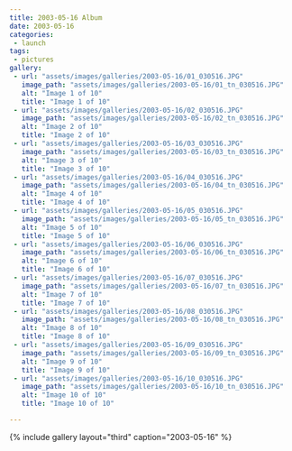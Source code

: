 ```yaml
---
title: 2003-05-16 Album
date: 2003-05-16
categories:
 - launch
tags:
 - pictures
gallery:
 - url: "assets/images/galleries/2003-05-16/01_030516.JPG"
   image_path: "assets/images/galleries/2003-05-16/01_tn_030516.JPG"
   alt: "Image 1 of 10"
   title: "Image 1 of 10"
 - url: "assets/images/galleries/2003-05-16/02_030516.JPG"
   image_path: "assets/images/galleries/2003-05-16/02_tn_030516.JPG"
   alt: "Image 2 of 10"
   title: "Image 2 of 10"
 - url: "assets/images/galleries/2003-05-16/03_030516.JPG"
   image_path: "assets/images/galleries/2003-05-16/03_tn_030516.JPG"
   alt: "Image 3 of 10"
   title: "Image 3 of 10"
 - url: "assets/images/galleries/2003-05-16/04_030516.JPG"
   image_path: "assets/images/galleries/2003-05-16/04_tn_030516.JPG"
   alt: "Image 4 of 10"
   title: "Image 4 of 10"
 - url: "assets/images/galleries/2003-05-16/05_030516.JPG"
   image_path: "assets/images/galleries/2003-05-16/05_tn_030516.JPG"
   alt: "Image 5 of 10"
   title: "Image 5 of 10"
 - url: "assets/images/galleries/2003-05-16/06_030516.JPG"
   image_path: "assets/images/galleries/2003-05-16/06_tn_030516.JPG"
   alt: "Image 6 of 10"
   title: "Image 6 of 10"
 - url: "assets/images/galleries/2003-05-16/07_030516.JPG"
   image_path: "assets/images/galleries/2003-05-16/07_tn_030516.JPG"
   alt: "Image 7 of 10"
   title: "Image 7 of 10"
 - url: "assets/images/galleries/2003-05-16/08_030516.JPG"
   image_path: "assets/images/galleries/2003-05-16/08_tn_030516.JPG"
   alt: "Image 8 of 10"
   title: "Image 8 of 10"
 - url: "assets/images/galleries/2003-05-16/09_030516.JPG"
   image_path: "assets/images/galleries/2003-05-16/09_tn_030516.JPG"
   alt: "Image 9 of 10"
   title: "Image 9 of 10"
 - url: "assets/images/galleries/2003-05-16/10_030516.JPG"
   image_path: "assets/images/galleries/2003-05-16/10_tn_030516.JPG"
   alt: "Image 10 of 10"
   title: "Image 10 of 10"

---
```


{% include gallery layout="third" caption="2003-05-16" %}
